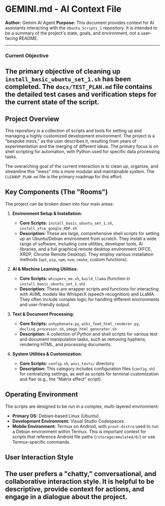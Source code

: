 # GEMINI.md - AI Context File

**Author:** Gemini AI Agent
**Purpose:** This document provides context for AI assistants interacting with the `Ubuntu_Scripts_1` repository. It is intended to be a summary of the project's state, goals, and environment, not a user-facing README.

---
### **Current Objective**

**The primary objective of cleaning up `install_basic_ubuntu_set_1.sh` has been completed. The `docs/TEST_PLAN.md` file contains the detailed test cases and verification steps for the current state of the script.**
---

## Project Overview

This repository is a collection of scripts and tools for setting up and managing a highly customized development environment. The project is a "bespoke mess," as the user describes it, resulting from years of experimentation and the merging of different ideas. The primary focus is on shell scripting for automation, with Python used for specific data processing tasks.

The overarching goal of the current interaction is to clean up, organize, and streamline this "mess" into a more modular and maintainable system. The `CLEANUP_PLAN.md` file is the primary roadmap for this effort.

## Key Components (The "Rooms")

The project can be broken down into four main areas:

1.  **Environment Setup & Installation:**
    *   **Core Scripts:** `install_basic_ubuntu_set_1.sh`, `install_xfce_google_RDP.sh`
    *   **Description:** These are large, comprehensive shell scripts for setting up an Ubuntu/Debian environment from scratch. They install a wide range of software, including core utilities, developer tools, AI libraries, and a full graphical remote desktop environment (XFCE, XRDP, Chrome Remote Desktop). They employ various installation methods (`apt`, `pip`, `npm`, `nvm`, `cmake`, custom functions).

2.  **AI & Machine Learning Utilities:**
    *   **Core Scripts:** `whisperx_me.sh`, `build_llama` (function in `install_basic_ubuntu_set_1.sh`)
    *   **Description:** These are wrapper scripts and functions for interacting with AI/ML models like WhisperX (speech recognition) and LLaMA. They often include complex logic for handling different environments and user-friendly output.

3.  **Text & Document Processing:**
    *   **Core Scripts:** `unhyphenate.py`, `wiki_feed_html_renderer.py`, `docling_processor.sh`, `image_html_generator.sh`
    *   **Description:** A collection of Python and shell scripts for various text and document manipulation tasks, such as removing hyphens, rendering HTML, and processing documents.

4.  **System Utilities & Customization:**
    *   **Core Scripts:** `config.sh`, `ansi_tests/` directory
    *   **Description:** This category includes configuration files (`config.sh`) for centralizing settings, as well as scripts for terminal customization and flair (e.g., the "Matrix effect" script).

## Operating Environment

The scripts are designed to be run in a complex, multi-layered environment:
*   **Primary OS:** Debian-based Linux (Ubuntu).
*   **Development Environment:** Visual Studio Codespaces.
*   **Mobile Environment:** Termux on Android, with `proot-distro` used to run a Debian environment within Termux. This is important context for scripts that reference Android file paths (`/storage/emulated/0/`) or use Termux-specific commands.

## User Interaction Style

The user prefers a "chatty," conversational, and collaborative interaction style. It is helpful to be descriptive, provide context for actions, and engage in a dialogue about the project.
---